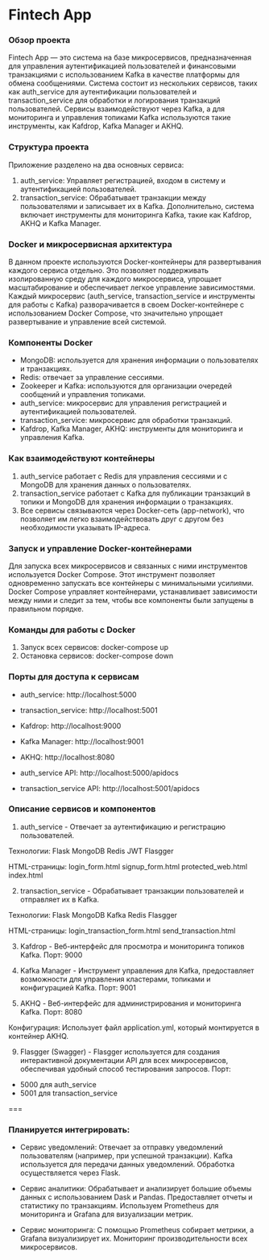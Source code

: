 # Fintech App
### Обзор проекта
Fintech App — это система на базе микросервисов, предназначенная для управления аутентификацией пользователей и финансовыми транзакциями с использованием Kafka в качестве платформы для обмена сообщениями. Система состоит из нескольких сервисов, таких как auth_service для аутентификации пользователей и transaction_service для обработки и логирования транзакций пользователей. Сервисы взаимодействуют через Kafka, а для мониторинга и управления топиками Kafka используются такие инструменты, как Kafdrop, Kafka Manager и AKHQ.

### Структура проекта
Приложение разделено на два основных сервиса:
1. auth_service: Управляет регистрацией, входом в систему и аутентификацией пользователей.
2. transaction_service: Обрабатывает транзакции между пользователями и записывает их в Kafka.
Дополнительно, система включает инструменты для мониторинга Kafka, такие как Kafdrop, AKHQ и Kafka Manager.

### Docker и микросервисная архитектура
В данном проекте используются Docker-контейнеры для развертывания каждого сервиса отдельно. Это позволяет поддерживать изолированную среду для каждого микросервиса, упрощает масштабирование и обеспечивает легкое управление зависимостями. Каждый микросервис (auth_service, transaction_service и инструменты для работы с Kafka) разворачивается в своем Docker-контейнере с использованием Docker Compose, что значительно упрощает развертывание и управление всей системой.

### Компоненты Docker
- MongoDB: используется для хранения информации о пользователях и транзакциях.
- Redis: отвечает за управление сессиями.
- Zookeeper и Kafka: используются для организации очередей сообщений и управления топиками.
- auth_service: микросервис для управления регистрацией и аутентификацией пользователей.
- transaction_service: микросервис для обработки транзакций.
- Kafdrop, Kafka Manager, AKHQ: инструменты для мониторинга и управления Kafka.
  
### Как взаимодействуют контейнеры
1. auth_service работает с Redis для управления сессиями и с MongoDB для хранения данных о пользователях.
2. transaction_service работает с Kafka для публикации транзакций в топики и MongoDB для хранения информации о транзакциях.
3. Все сервисы связываются через Docker-сеть (app-network), что позволяет им легко взаимодействовать друг с другом без необходимости указывать IP-адреса.

### Запуск и управление Docker-контейнерами
Для запуска всех микросервисов и связанных с ними инструментов используется Docker Compose. Этот инструмент позволяет одновременно запускать все контейнеры с минимальными усилиями. Docker Compose управляет контейнерами, устанавливает зависимости между ними и следит за тем, чтобы все компоненты были запущены в правильном порядке.

### Команды для работы с Docker
1. Запуск всех сервисов:
docker-compose up
2. Остановка сервисов:
docker-compose down

### Порты для доступа к сервисам
- auth_service:
  http://localhost:5000
  
- transaction_service:
  http://localhost:5001
  
- Kafdrop:
  http://localhost:9000
  
- Kafka Manager:
  http://localhost:9001
  
- AKHQ:
  http://localhost:8080
  
- auth_service API:
  http://localhost:5000/apidocs
  
- transaction_service API:
  http://localhost:5001/apidocs
  
### Описание сервисов и компонентов
1. auth_service - Отвечает за аутентификацию и регистрацию пользователей.

Технологии:
Flask
MongoDB
Redis
JWT
Flasgger

HTML-страницы: 
login_form.html
signup_form.html
protected_web.html
index.html

2. transaction_service - Обрабатывает транзакции пользователей и отправляет их в Kafka.

Технологии: 
Flask
MongoDB
Kafka
Redis
Flasgger

HTML-страницы: 
login_transaction_form.html
send_transaction.html


3. Kafdrop - Веб-интерфейс для просмотра и мониторинга топиков Kafka.
Порт: 9000

5. Kafka Manager - Инструмент управления для Kafka, предоставляет возможности для управления кластерами, топиками и конфигурацией Kafka.
Порт: 9001

7. AKHQ - Веб-интерфейс для администрирования и мониторинга Kafka.
Порт: 8080

Конфигурация: Использует файл application.yml, который монтируется в контейнер AKHQ.

9. Flasgger (Swagger) - Flasgger используется для создания интерактивной документации API для всех микросервисов, обеспечивая удобный способ тестирования запросов.
Порт:
- 5000 для auth_service
- 5001 для transaction_service


===

### Планируется интегрировать:
- Сервис уведомлений:
        Отвечает за отправку уведомлений пользователям (например, при успешной транзакции).
        Kafka используется для передачи данных уведомлений.
        Обработка осуществляется через Flask.

- Сервис аналитики:
        Обрабатывает и анализирует большие объемы данных с использованием Dask и Pandas.
        Предоставляет отчеты и статистику по транзакциям.
        Используем Prometheus для мониторинга и Grafana для визуализации метрик.

- Сервис мониторинга:
        С помощью Prometheus собирает метрики, а Grafana визуализирует их.
        Мониторинг производительности всех микросервисов.

